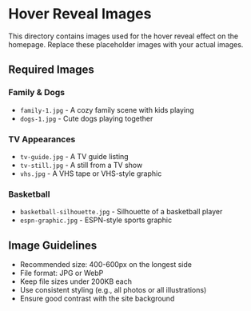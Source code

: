 # Hover Reveal Images

This directory contains images used for the hover reveal effect on the homepage. Replace these placeholder images with your actual images.

## Required Images

### Family & Dogs
- `family-1.jpg` - A cozy family scene with kids playing
- `dogs-1.jpg` - Cute dogs playing together

### TV Appearances
- `tv-guide.jpg` - A TV guide listing
- `tv-still.jpg` - A still from a TV show
- `vhs.jpg` - A VHS tape or VHS-style graphic

### Basketball
- `basketball-silhouette.jpg` - Silhouette of a basketball player
- `espn-graphic.jpg` - ESPN-style sports graphic

## Image Guidelines
- Recommended size: 400-600px on the longest side
- File format: JPG or WebP
- Keep file sizes under 200KB each
- Use consistent styling (e.g., all photos or all illustrations)
- Ensure good contrast with the site background
